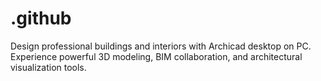 # .github
Design professional buildings and interiors with Archicad desktop on PC. Experience powerful 3D modeling, BIM collaboration, and architectural visualization tools.
